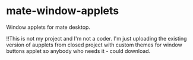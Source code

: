 # mate-window-applets
Window applets for mate desktop.

!!This is not my project and I'm not a coder. I'm just uploading the existing version of aupplets from closed project with custom themes for window buttons applet so anybody who needs it - could download.
